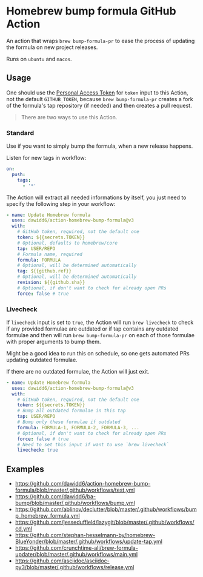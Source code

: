 # Homebrew bump formula GitHub Action

An action that wraps `brew bump-formula-pr` to ease the process of updating the formula on new project releases.

Runs on `ubuntu` and `macos`.

## Usage

One should use the [Personal Access Token](https://github.com/settings/tokens/new?scopes=public_repo) for `token` input to this Action, not the default `GITHUB_TOKEN`, because `brew bump-formula-pr` creates a fork of the formula's tap repository (if needed) and then creates a pull request.

> There are two ways to use this Action.

### Standard

Use if you want to simply bump the formula, when a new release happens.

Listen for new tags in workflow:

```yaml
on:
  push:
    tags:
      - '*'
```

The Action will extract all needed informations by itself, you just need to specify the following step in your workflow:

```yaml
- name: Update Homebrew formula
  uses: dawidd6/action-homebrew-bump-formula@v3
  with:
    # GitHub token, required, not the default one
    token: ${{secrets.TOKEN}}
    # Optional, defaults to homebrew/core
    tap: USER/REPO
    # Formula name, required
    formula: FORMULA
    # Optional, will be determined automatically
    tag: ${{github.ref}}
    # Optional, will be determined automatically
    revision: ${{github.sha}}
    # Optional, if don't want to check for already open PRs
    force: false # true
```

### Livecheck

If `livecheck` input is set to `true`, the Action will run `brew livecheck` to check if any provided formulae are outdated or if tap contains any outdated formulae and then will run `brew bump-formula-pr` on each of those formulae with proper arguments to bump them.

Might be a good idea to run this on schedule, so one gets automated PRs updating outdated formulae.

If there are no outdated formulae, the Action will just exit.

```yaml
- name: Update Homebrew formula
  uses: dawidd6/action-homebrew-bump-formula@v3
  with:
    # GitHub token, required, not the default one
    token: ${{secrets.TOKEN}}
    # Bump all outdated formulae in this tap
    tap: USER/REPO
    # Bump only these formulae if outdated
    formula: FORMULA-1, FORMULA-2, FORMULA-3, ...
    # Optional, if don't want to check for already open PRs
    force: false # true
    # Need to set this input if want to use `brew livecheck`
    livecheck: true
```

## Examples

- https://github.com/dawidd6/action-homebrew-bump-formula/blob/master/.github/workflows/test.yml
- https://github.com/dawidd6/ba-bump/blob/master/.github/workflows/bump.yml
- https://github.com/ablinov/declutter/blob/master/.github/workflows/bump_homebrew_formula.yml
- https://github.com/jesseduffield/lazygit/blob/master/.github/workflows/cd.yml
- https://github.com/stephan-hesselmann-by/homebrew-BlueYonder/blob/master/.github/workflows/update-tap.yml
- https://github.com/crunchtime-ali/brew-formula-updater/blob/master/.github/workflows/main.yml
- https://github.com/asciidoc/asciidoc-py3/blob/master/.github/workflows/release.yml

